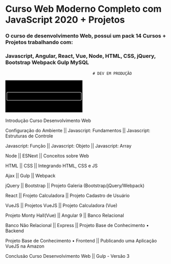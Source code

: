 # Curso Web Moderno Completo com JavaScript 2020 + Projetos
### O curso de desenvolvimento Web, possui um pack 14 Cursos + Projetos trabalhando com:
### Javascript, Angular, React, Vue, Node, HTML, CSS, jQuery, Bootstrap Webpack Gulp MySQL

                                  
                                  
                                          # DEV EM PRODUÇÃO
                                          
  ![LOADING DEV](https://github.com/danielvieiralopes/Curso-JavaScript/blob/master/ladebalken-gif-1.gif)


Introdução Curso Desenvolvimento Web
 
Configuração do Ambiente   ||           Javascript: Fundamentos ||         Javascript: Estruturas de Controle

Javascript: Função         ||           Javascript: Objeto      ||         Javascript: Array

Node                       ||           ESNext                  ||         Conceitos sobre Web

HTML                       ||           CSS                     ||         Integrando HTML, CSS e JS

Ajax                       ||           Gulp                    ||         Webpack

jQuery                     ||           Bootstrap               ||         Projeto Galeria (Bootstrap/jQuery/Webpack)

React                      ||           Frojeto Calculadora     ||         Projeto Cadastro de Usuário
 
VueJS                      ||           Projetos VueJS          ||         Projeto Calculadora
(Vue)

Projeto Monty Hall(Vue)    ||           Angular 9               ||         Banco Relacional

Banco Não Relacional       ||           Express                 ||         Projeto Base de Conhecimento • Backend

Projeto Base de Conhecimento • Frontend  ||   Publicando uma Aplicação VueJS na Amazon

Conclusão Curso Desenvolvimento Web  ||   Gulp - Versão 3











